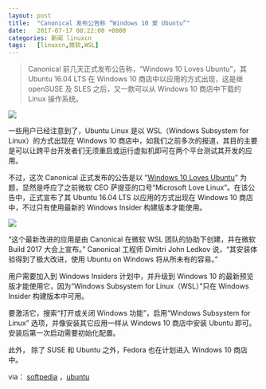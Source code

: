 ```yaml
---
layout: post
title:	"Canonical 发布公告称 “Windows 10 爱 Ubuntu”"
date:	2017-07-17 08:22:00 +0800 
categories:	新闻 linuxcn 
tags:	[linuxcn,微软,WSL]
---
```




> 
> Canonical 前几天正式发布公告称，“Windows 10 Loves Ubuntu”，其 Ubuntu 16.04 LTS 在 Windows 10 商店中以应用的方式出现，这是继 openSUSE 及 SLES 之后，又一款可以从 Windows 10 商店中下载的 Linux 操作系统。
> 
> 
> 


![](/Asserts/Images//attachment/album/201707/17/082232hv2p7mgmhfokzogv.jpg)


一些用户已经注意到了，Ubuntu Linux 是以 WSL（Windows Subsystem for Linux）的方式出现在 Windows 10 商店中，如我们之前多次的报道，其目的主要是可以让跨平台开发者们无须重启或运行虚拟机即可在两个平台测试其开发的应用。


不过，这次 Canonical 正式发布的公告是以 “[Windows 10 Loves Ubuntu](https://insights.ubuntu.com/2017/07/11/windows-10-loves-ubuntu-loveislove/)” 为题，显然是呼应了之前微软 CEO 萨提亚的口号“Microsoft Love Linux”。在该公告中，正式宣布了其 Ubuntu 16.04 LTS 以应用的方式出现在 Windows 10 商店中，不过只有使用最新的 Windows Insider 构建版本才能使用。


![](/Asserts/Images//attachment/album/201707/17/082259y6kc8smsksd9fzcb.png)


“这个最新改进的应用是由 Canonical 在微软 WSL 团队的协助下创建，并在微软 Build 2017 大会上宣布。” Canonical 工程师 Dimitri John Ledkov 说，“其安装体验得到了极大改进，使用 Ubuntu on Windows 将从所未有的容易。”


用户需要加入到 Windows Insiders 计划中，并升级到 Windows 10 的最新预览版才能使用它，因为“Windows Subsystem for Linux（WSL）”只在 Windows Insider 构建版本中可用。


要激活它，搜索“打开或关闭 Windows 功能”，启用“Windows Subsystem for Linux” 选项，并像安装其它应用一样从 Windows 10 商店中安装 Ubuntu 即可。安装后第一次启动需要初始化配置。


此外， 除了 SUSE 和 Ubuntu 之外，Fedora 也在计划进入 Windows 10 商店中。


via： [softpedia](http://news.softpedia.com/news/canonical-windows-10-loves-ubuntu-516922.shtml) ，[ubuntu](https://insights.ubuntu.com/2017/07/11/windows-10-loves-ubuntu-loveislove/)
